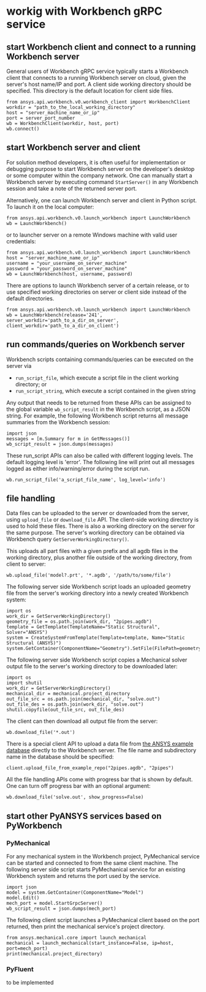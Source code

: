 # workig with Workbench gRPC service


## start Workbench client and connect to a running Workbench server
General users of Workbench gRPC service typically starts a Workbench client that connects to a running Workbench server on cloud, given the server's host name/IP and port.
A client side working directory should be specified. This directory is the default location for client side files.
```
from ansys.api.workbench.v0.workbench_client import WorkbenchClient
workdir = "path_to_the_local_working_directory"
host = "server_machine_name_or_ip"
port = server_port_number
wb = WorkbenchClient(workdir, host, port)
wb.connect()
```

## start Workbench server and client
For solution method developers, it is often useful for implementation or debugging purpose to start Workbench server on the developer's desktop or some computer within the company network. One can manually start a Workbench server by executing command `StartServer()` in any Workbench session and take a note of the returned server port.

Alternatively, one can launch Workbench server and client in Python script. To launch it on the local computer:
```
from ansys.api.workbench.v0.launch_workbench import LaunchWorkbench
wb = LaunchWorkbench()
```
or to launcher server on a remote Windows machine with valid user credentials:
```
from ansys.api.workbench.v0.launch_workbench import LaunchWorkbench
host = "server_machine_name_or_ip"
username = "your_username_on_server_machine"
password = "your_password_on_server_machine"
wb = LaunchWorkbench(host, username, password)
```
There are options to launch Workbench server of a certain release, or to use specified working directories on server or client side instead of the default directories.
```
from ansys.api.workbench.v0.launch_workbench import LaunchWorkbench
wb = LaunchWorkbench(release='241', server_workdir='path_to_a_dir_on_server', client_workdir='path_to_a_dir_on_client')
```

## run commands/queries on Workbench server
Workbench scripts containing commands/queries can be executed on the server via
* `run_script_file`, which execute a script file in the client working directory; or
* `run_script_string`, which execute a script contained in the given string

Any output that needs to be returned from these APIs can be assigned to the global variable `wb_script_result` in the Workbench script, as a JSON string. For example, the following Workbench script returns all message summaries from the Workbench session:
```
import json
messages = [m.Summary for m in GetMessages()]
wb_script_result = json.dumps(messages)
```
These run_script APIs can also be called with different logging levels. The default logging level is 'error'. The following line will print out all messages logged as either info/warning/error during the script run.
```
wb.run_script_file('a_script_file_name', log_level='info')
```

## file handling
Data files can be uploaded to the server or downloaded from the server, using `upload_file` or `download_file` API. The client-side working directory is used to hold these files. There is also a working directory on the server for the same purpose. The server's working directory can be obtained via Workbench query `GetServerWorkingDirectory()`.

This uploads all part files with a given prefix and all agdb files in the working directory, plus another file outside of the working directory, from client to server:
```
wb.upload_file('model?.prt', '*.agdb', '/path/to/some/file')
```

The following server side Workbench script loads an uploaded geometry file from the server's working directory into a newly created Workbench system:
```
import os
work_dir = GetServerWorkingDirectory()
geometry_file = os.path.join(work_dir, "2pipes.agdb")
template = GetTemplate(TemplateName="Static Structural", Solver="ANSYS")
system = CreateSystemFromTemplate(Template=template, Name="Static Structural (ANSYS)")
system.GetContainer(ComponentName="Geometry").SetFile(FilePath=geometry_file)
```
The following server side Workbench script copies a Mechanical solver output file to the server's working directory to be downloaded later:
```
import os
import shutil
work_dir = GetServerWorkingDirectory()
mechanical_dir = mechanical.project_directory
out_file_src = os.path.join(mechanical_dir, "solve.out")
out_file_des = os.path.join(work_dir, "solve.out")
shutil.copyfile(out_file_src, out_file_des)
```
The client can then download all output file from the server:
```
wb.download_file('*.out')
```

There is a special client API to upload a data file from [the ANSYS example database](https://github.com/ansys/example-data/tree/master/pyworkbench) directly to the Workbench server. The file name and subdirectory name in the database should be specified:
```
client.upload_file_from_example_repo("2pipes.agdb", "2pipes")
```

All the file handling APIs come with progress bar that is shown by default. One can turn off progress bar with an optional argument:
```
wb.download_file('solve.out', show_progress=False)
```

## start other PyANSYS services based on PyWorkbench
### PyMechanical
For any mechanical system in the Workbench project, PyMechanical service can be started and connected to from the same client machine.
The following server side script starts PyMechanical service for an existing Workbench system and returns the port used by the service.
```
import json
model = system.GetContainer(ComponentName="Model")
model.Edit()
mech_port = model.StartGrpcServer()
wb_script_result = json.dumps(mech_port)
```
The following client script launches a PyMechanical client based on the port returned, then print the mechanical service's project directory.
```
from ansys.mechanical.core import launch_mechanical
mechanical = launch_mechanical(start_instance=False, ip=host, port=mech_port)
print(mechanical.project_directory)
```
### PyFluent
to be implemented
